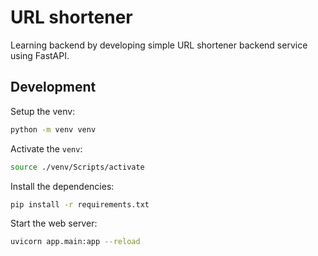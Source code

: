 # URL shortener

Learning backend by developing simple URL shortener backend service using FastAPI.

## Development

Setup the venv:

```bash
python -m venv venv
```

Activate the `venv`:

```bash
source ./venv/Scripts/activate
```

Install the dependencies:

```bash
pip install -r requirements.txt
```

Start the web server:

```bash
uvicorn app.main:app --reload
```
